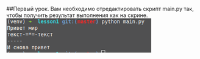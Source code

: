 ##Первый урок. 
Вам необходимо отредактировать скрипт main.py так, чтобы получить результат выполнения как на скрине.
![образец](result.png?raw=true "образец")